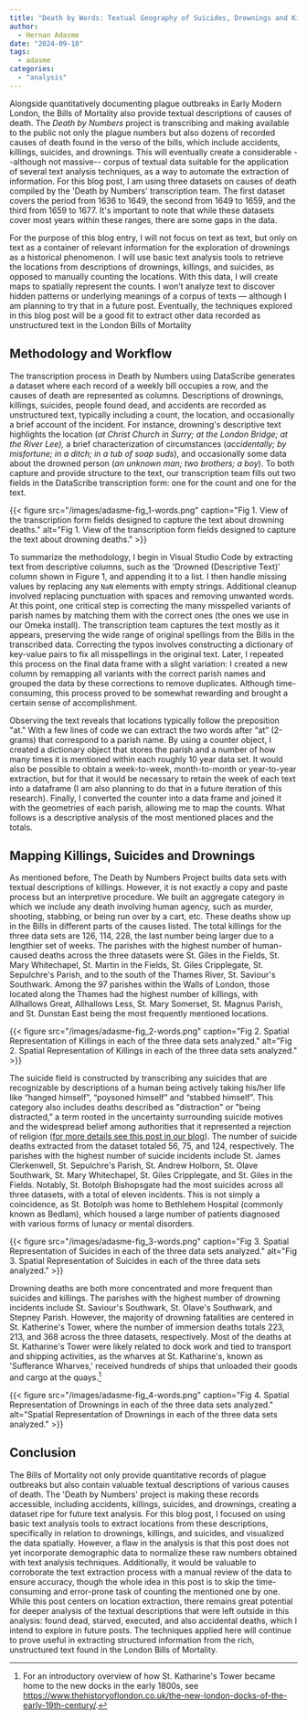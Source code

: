 ```yaml
---
title: "Death by Words: Textual Geography of Suicides, Drownings and Killings in the Bills of Mortality "
author:
  - Hernan Adasme
date: "2024-09-18"
tags:
  - adasme
categories:
  - "analysis"
---
```


Alongside quantitatively documenting plague outbreaks in Early Modern London, the Bills of Mortality also provide textual descriptions of causes of death. The _Death by Numbers_ project is transcribing and making available to the public not only the plague numbers but also dozens of recorded causes of death found in the verso of the bills, which include accidents, killings, suicides, and drownings. This will eventually create a considerable --although not massive-- corpus of textual data suitable for the application of several text analysis techniques, as a way to automate the extraction of information. For this blog post, I am using three datasets on causes of death compiled by the 'Death by Numbers' transcription team. The first dataset covers the period from 1636 to 1649, the second from 1649 to 1659, and the third from 1659 to 1677. It's important to note that while these datasets cover most years within these ranges, there are some gaps in the data.

For the purpose of this blog entry, I will not focus on text as text, but only on text as a container of relevant information for the exploration of drownings as a historical phenomenon. I will use basic text analysis tools to retrieve the locations from descriptions of drownings, killings, and suicides, as opposed to manually counting the locations. With this data, I will create maps to spatially represent the counts. I won’t analyze text to discover hidden patterns or underlying meanings of a corpus of texts — although I am planning to try that in a future post. Eventually, the techniques explored in this blog post will be a good fit to extract other data recorded as unstructured text in the London Bills of Mortality

## Methodology and Workflow

The transcription process in Death by Numbers using DataScribe generates a dataset where each record of a weekly bill occupies a row, and the causes of death are represented as columns. Descriptions of drownings, killings, suicides, people found dead, and accidents are recorded as unstructured text, typically including a count, the location, and occasionally a brief account of the incident. For instance, drowning's descriptive text highlights the location (_at Christ Church in Surry; at the London Bridge; at the River Lee),_ a brief characterization of circumstances (_accidentally; by misfortune; in a ditch; in a tub of soap suds_), and occasionally some data about the drowned person (_an unknown man; two brothers; a boy_). To both capture and provide structure to the text, our transcription team fills out two fields in the DataScribe transcription form: one for the count and one for the text.

{{< figure src="/images/adasme-fig_1-words.png" caption="Fig 1. View of the transcription form fields designed to capture the text about drowning deaths." alt="Fig 1. View of the transcription form fields designed to capture the text about drowning deaths." >}}

To summarize the methodology, I begin in Visual Studio Code by extracting text from descriptive columns, such as the 'Drowned (Descriptive Text)' column shown in Figure 1, and appending it to a list. I then handle missing values by replacing any `NaN` elements with empty strings. Additional cleanup involved replacing punctuation with spaces and removing unwanted words. At this point, one critical step is correcting the many misspelled variants of parish names by matching them with the correct ones (the ones we use in our Omeka install). ​The transcription team captures the text mostly as it appears, preserving the wide range of original spellings from the Bills in the transcribed data. Correcting the typos involves constructing a dictionary of key-value pairs to fix all misspellings in the original text. Later, I repeated this process on the final data frame with a slight variation: I created a new column by remapping all variants with the correct parish names and grouped the data by these corrections to remove duplicates. Although time-consuming, this process proved to be somewhat rewarding and brought a certain sense of accomplishment.

Observing the text reveals that locations typically follow the preposition "at." With a few lines of code we can extract the two words after “at” (2-grams) that correspond to a parish name. By using a counter object, I created a dictionary object that stores the parish and a number of how many times it is mentioned within each roughly 10 year data set. It would also be possible to obtain a week-to-week, month-to-month or year-to-year extraction, but for that it would be necessary to retain the week of each text into a dataframe (I am also planning to do that in a future iteration of this research). Finally, I converted the counter into a data frame and joined it with the geometries of each parish, allowing me to map the counts. What follows is a descriptive analysis of the most mentioned places and the totals.

## Mapping Killings, Suicides and Drownings

As mentioned before, The Death by Numbers Project builts data sets with textual descriptions of killings. However, it is not exactly a copy and paste process but an interpretive procedure. We built an aggregate category in which we include any death involving human agency, such as murder, shooting, stabbing, or being run over by a cart, etc. These deaths show up in the Bills in different parts of the causes listed. The total killings for the three data sets are 126, 114, 228, the last number being larger due to a lengthier set of weeks. The parishes with the highest number of human-caused deaths across the three datasets were St. Giles in the Fields, St. Mary Whitechapel, St. Martin in the Fields, St. Giles Cripplegate, St. Sepulchre's Parish, and to the south of the Thames River, St. Saviour's Southwark. Among the 97 parishes within the Walls of London, those located along the Thames had the highest number of killings, with Allhallows Great, Allhallows Less, St. Mary Somerset, St. Magnus Parish, and St. Dunstan East being the most frequently mentioned locations.

{{< figure src="/images/adasme-fig_2-words.png" caption="Fig 2. Spatial Representation of Killings in each of the three data sets analyzed." alt="Fig 2. Spatial Representation of Killings in each of the three data sets analyzed." >}}

The suicide field is constructed by transcribing any suicides that are recognizable by descriptions of a human being actively taking his/her life like “hanged himself”, “poysoned himself” and “stabbed himself”. This category also includes deaths described as "distraction" or "being distracted," a term rooted in the uncertainty surrounding suicide motives and the widespread belief among authorities that it represented a rejection of religion ([for more details see this post in our blog](https://deathbynumbers.org/2022/06/20/strangled-himself-being-distracted-messy-data-and-suicides-in-the-bills-of-mortality/)). The number of suicide deaths extracted from the dataset totaled 56, 75, and 124, respectively. The parishes with the highest number of suicide incidents include St. James Clerkenwell, St. Sepulchre's Parish, St. Andrew Holborn, St. Olave Southwark, St. Mary Whitechapel, St. Giles Cripplegate, and St. Giles in the Fields. Notably, St. Botolph Bishopsgate had the most suicides across all three datasets, with a total of eleven incidents. This is not simply a coincidence, as St. Botolph was home to Bethlehem Hospital (commonly known as Bedlam), which housed a large number of patients diagnosed with various forms of lunacy or mental disorders.

{{< figure src="/images/adasme-fig_3-words.png" caption="Fig 3. Spatial Representation of Suicides in each of the three data sets analyzed." alt="Fig 3. Spatial Representation of Suicides in each of the three data sets analyzed." >}}

Drowning deaths are both more concentrated and more frequent than suicides and killings. The parishes with the highest number of drowning incidents include St. Saviour's Southwark, St. Olave's Southwark, and Stepney Parish. However, the majority of drowning fatalities are centered in St. Katherine's Tower, where the number of immersion deaths totals 223, 213, and 368 across the three datasets, respectively. Most of the deaths at St. Katharine's Tower were likely related to dock work and tied to transport and shipping activities, as the wharves at St. Katharine's, known as 'Sufferance Wharves,' received hundreds of ships that unloaded their goods and cargo at the quays.[^1]

{{< figure src="/images/adasme-fig_4-words.png" caption="Fig 4. Spatial Representation of Drownings in each of the three data sets analyzed." alt="Spatial Representation of Drownings in each of the three data sets analyzed." >}}

## Conclusion

The Bills of Mortality not only provide quantitative records of plague outbreaks but also contain valuable textual descriptions of various causes of death. The 'Death by Numbers' project is making these records accessible, including accidents, killings, suicides, and drownings, creating a dataset ripe for future text analysis. For this blog post, I focused on using basic text analysis tools to extract locations from these descriptions, specifically in relation to drownings, killings, and suicides, and visualized the data spatially. However, a flaw in the analysis is that this post does not yet incorporate demographic data to normalize these raw numbers obtained with text analysis techniques. Additionally, it would be valuable to corroborate the text extraction process with a manual review of the data to ensure accuracy, though the whole idea in this post is to skip the time-consuming and error-prone task of counting the mentioned one by one. While this post centers on location extraction, there remains great potential for deeper analysis of the textual descriptions that were left outside in this analysis: found dead, starved, executed, and also accidental deaths, which I intend to explore in future posts. The techniques applied here will continue to prove useful in extracting structured information from the rich, unstructured text found in the London Bills of Mortality.

[^1]: For an introductory overview of how St. Katharine's Tower became home to the new docks in the early 1800s, see <https://www.thehistoryoflondon.co.uk/the-new-london-docks-of-the-early-19th-century/>.
